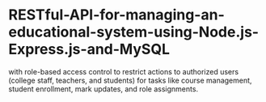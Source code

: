 # RESTful-API-for-managing-an-educational-system-using-Node.js-Express.js-and-MySQL
with role-based access control to restrict actions to authorized users (college staff, teachers, and students) for tasks like course management, student enrollment, mark updates, and role assignments.
